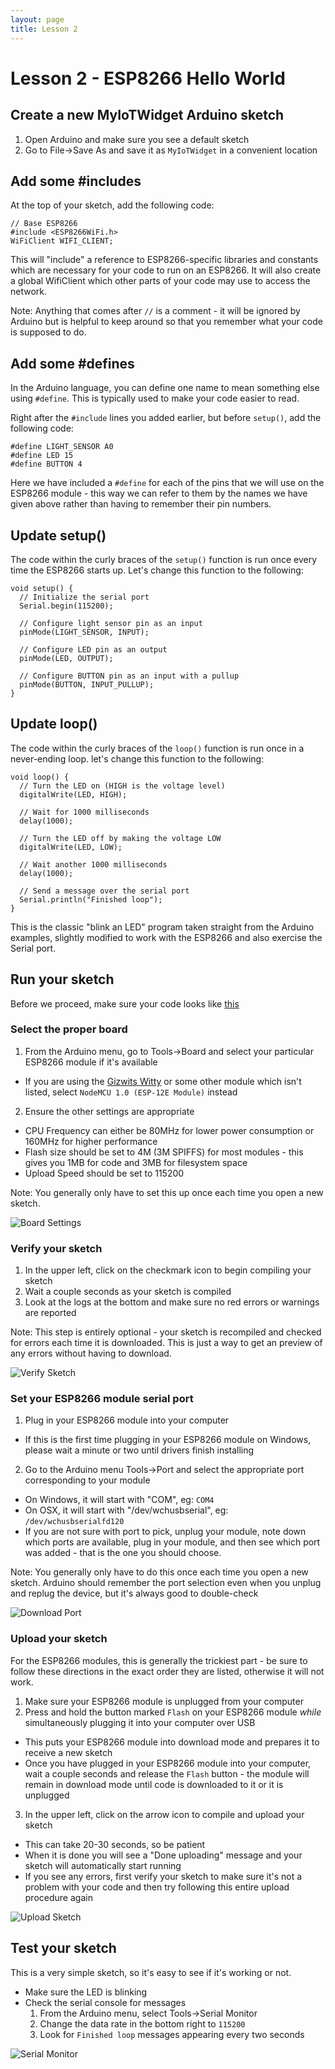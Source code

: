 ```yaml
---
layout: page
title: Lesson 2
---
```


# Lesson 2 - ESP8266 Hello World

## Create a new MyIoTWidget Arduino sketch

1. Open Arduino and make sure you see a default sketch
2. Go to File->Save As and save it as ```MyIoTWidget``` in a convenient location

## Add some #includes

At the top of your sketch, add the following code:

```
// Base ESP8266
#include <ESP8266WiFi.h>
WiFiClient WIFI_CLIENT;
```

This will "include" a reference to ESP8266-specific libraries and constants which are necessary for your code to run on an ESP8266. It will also create a global WifiClient which other parts of your code may use to access the network.

Note: Anything that comes after ```//``` is a comment - it will be ignored by Arduino but is helpful to keep around so that you remember what your code is supposed to do.


## Add some #defines

In the Arduino language, you can define one name to mean something else using ```#define```. This is typically used to make your code easier to read. 

Right after the ```#include``` lines you added earlier, but before ```setup()```, add the following code:

```
#define LIGHT_SENSOR A0
#define LED 15
#define BUTTON 4
```

Here we have included a ```#define``` for each of the pins that we will use on the ESP8266 module - this way we can refer to them by the names we have given above rather than having to remember their pin numbers.


## Update setup()

The code within the curly braces of the ```setup()``` function is run once every time the ESP8266 starts up. Let's change this function to the following: 

```
void setup() {
  // Initialize the serial port
  Serial.begin(115200);

  // Configure light sensor pin as an input
  pinMode(LIGHT_SENSOR, INPUT);

  // Configure LED pin as an output
  pinMode(LED, OUTPUT);

  // Configure BUTTON pin as an input with a pullup
  pinMode(BUTTON, INPUT_PULLUP);
}
```

## Update loop()

The code within the curly braces of the ```loop()``` function is run once in a never-ending loop. let's change this function to the following:

```
void loop() {
  // Turn the LED on (HIGH is the voltage level)
  digitalWrite(LED, HIGH);

  // Wait for 1000 milliseconds
  delay(1000);

  // Turn the LED off by making the voltage LOW
  digitalWrite(LED, LOW);

  // Wait another 1000 milliseconds
  delay(1000);

  // Send a message over the serial port
  Serial.println("Finished loop");
}
```

This is the classic "blink an LED" program taken straight from the Arduino examples, slightly modified to work with the ESP8266 and also exercise the Serial port. 


## Run your sketch

Before we proceed, make sure your code looks like [this](MyIoTWidget.ino)

### Select the proper board

1. From the Arduino menu, go to Tools->Board and select your particular ESP8266 module if it's available
  * If you are using the [Gizwits Witty](../Witty/info.html) or some other module which isn't listed, select ```NodeMCU 1.0 (ESP-12E Module)``` instead
2. Ensure the other settings are appropriate
  * CPU Frequency can either be 80MHz for lower power consumption or 160MHz for higher performance
  * Flash size should be set to 4M (3M SPIFFS) for most modules - this gives you 1MB for code and 3MB for filesystem space
  * Upload Speed should be set to 115200

Note: You generally only have to set this up once each time you open a new sketch. 

![Board Settings](board_settings.png "Board Settings")


### Verify your sketch

1. In the upper left, click on the checkmark icon to begin compiling your sketch
2. Wait a couple seconds as your sketch is compiled
3. Look at the logs at the bottom and make sure no red errors or warnings are reported

Note: This step is entirely optional - your sketch is recompiled and checked for errors each time it is downloaded. This is just a way to get an preview of any errors without having to download.

![Verify Sketch](verify_sketch.png "Verify Sketch")

### Set your ESP8266 module serial port

1. Plug in your ESP8266 module into your computer
  * If this is the first time plugging in your ESP8266 module on Windows, please wait a minute or two until drivers finish installing
2. Go to the Arduino menu Tools->Port and select the appropriate port corresponding to your module
  * On Windows, it will start with "COM", eg: ```COM4```
  * On OSX, it will start with "/dev/wchusbserial", eg: ```/dev/wchusbserialfd120```
  * If you are not sure with port to pick, unplug your module, note down which ports are available, plug in your module, and then see which port was added - that is the one you should choose.

Note: You generally only have to do this once each time you open a new sketch. Arduino should remember the port selection even when you unplug and replug the device, but it's always good to double-check

![Download Port](download_port.png "Download Port")

### Upload your sketch

For the ESP8266 modules, this is generally the trickiest part - be sure to follow these directions in the exact order they are listed, otherwise it will not work.

1. Make sure your ESP8266 module is unplugged from your computer
2. Press and hold the button marked ```Flash``` on your ESP8266 module *while* simultaneously plugging it into your computer over USB
  * This puts your ESP8266 module into download mode and prepares it to receive a new sketch
  * Once you have plugged in your ESP8266 module into your computer, wait a couple seconds and release the ```Flash``` button - the module will remain in download mode until code is downloaded to it or it is unplugged
3. In the upper left, click on the arrow icon to compile and upload your sketch
  * This can take 20-30 seconds, so be patient
  * When it is done you will see a "Done uploading" message and your sketch will automatically start running
  * If you see any errors, first verify your sketch to make sure it's not a problem with your code and then try following this entire upload procedure again

![Upload Sketch](upload_sketch.png "Upload Sketch")


## Test your sketch

This is a very simple sketch, so it's easy to see if it's working or not.

* Make sure the LED is blinking
* Check the serial console for messages
  1. From the Arduino menu, select Tools->Serial Monitor
  2. Change the data rate in the bottom right to ```115200```
  3. Look for ```Finished loop``` messages appearing every two seconds

![Serial Monitor](serial_monitor.png "Serial Monitor")



